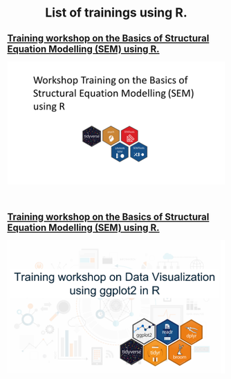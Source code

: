 # <p align="center"> List of trainings using R. </p>

## [Training workshop on the Basics of Structural Equation Modelling (SEM) using R.](https://chris-allones.github.io/R-trainings/SEM/index.html)
![](SEM/images/preview.png)

<br>

## [Training workshop on the Basics of Structural Equation Modelling (SEM) using R.](https://chris-allones.github.io/R-trainings/data-viz-ggplot2/index.html)
![](data-viz-ggplot2/images/preview.png)
